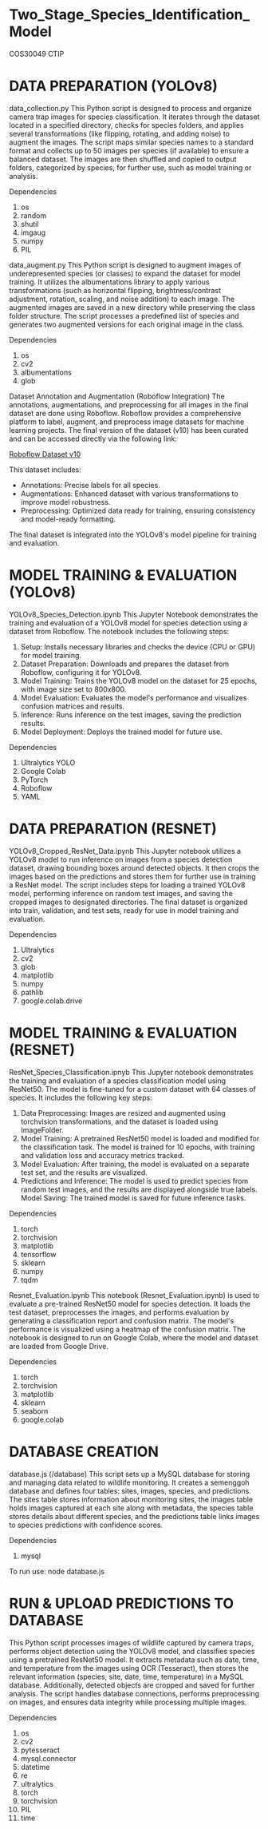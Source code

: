 # Two_Stage_Species_Identification_Model
 COS30049 CTIP

# DATA PREPARATION (YOLOv8)
data_collection.py
This Python script is designed to process and organize camera trap images for species classification. It iterates through the dataset located in a specified directory, checks for species folders, and applies several transformations (like flipping, rotating, and adding noise) to augment the images. The script maps similar species names to a standard format and collects up to 50 images per species (if available) to ensure a balanced dataset. The images are then shuffled and copied to output folders, categorized by species, for further use, such as model training or analysis.

Dependencies
1. os
2. random
3. shutil
4. imgaug
5. numpy
6. PIL

data_augment.py
This Python script is designed to augment images of underepresented species (or classes) to expand the dataset for model training. It utilizes the albumentations library to apply various transformations (such as horizontal flipping, brightness/contrast adjustment, rotation, scaling, and noise addition) to each image. The augmented images are saved in a new directory while preserving the class folder structure. The script processes a predefined list of species and generates two augmented versions for each original image in the class.

Dependencies
1. os
2. cv2
3. albumentations
4. glob

Dataset Annotation and Augmentation (Roboflow Integration)
The annotations, augmentations, and preprocessing for all images in the final dataset are done using Roboflow. Roboflow provides a comprehensive platform to label, augment, and preprocess image datasets for machine learning projects. The final version of the dataset (v10) has been curated and can be accessed directly via the following link:

[Roboflow Dataset v10
](https://universe.roboflow.com/cos30049-ctip/detect-species/dataset/10)

This dataset includes:
- Annotations: Precise labels for all species.
- Augmentations: Enhanced dataset with various transformations to improve model robustness.
- Preprocessing: Optimized data ready for training, ensuring consistency and model-ready formatting.

The final dataset is integrated into the YOLOv8's model pipeline for training and evaluation.

# MODEL TRAINING & EVALUATION (YOLOv8)
YOLOv8_Species_Detection.ipynb
This Jupyter Notebook demonstrates the training and evaluation of a YOLOv8 model for species detection using a dataset from Roboflow. The notebook includes the following steps:

1. Setup: Installs necessary libraries and checks the device (CPU or GPU) for model training.
2. Dataset Preparation: Downloads and prepares the dataset from Roboflow, configuring it for YOLOv8.
3. Model Training: Trains the YOLOv8 model on the dataset for 25 epochs, with image size set to 800x800.
4. Model Evaluation: Evaluates the model's performance and visualizes confusion matrices and results.
5. Inference: Runs inference on the test images, saving the prediction results.
6. Model Deployment: Deploys the trained model for future use.

Dependencies
1. Ultralytics YOLO
2. Google Colab
3. PyTorch
4. Roboflow
5. YAML

# DATA PREPARATION (RESNET)
YOLOv8_Cropped_ResNet_Data.ipynb
This Jupyter notebook utilizes a YOLOv8 model to run inference on images from a species detection dataset, drawing bounding boxes around detected objects. It then crops the images based on the predictions and stores them for further use in training a ResNet model. The script includes steps for loading a trained YOLOv8 model, performing inference on random test images, and saving the cropped images to designated directories. The final dataset is organized into train, validation, and test sets, ready for use in model training and evaluation.

Dependencies
1. Ultralytics
2. cv2
3. glob
4. matplotlib
5. numpy
6. pathlib
7. google.colab.drive

# MODEL TRAINING & EVALUATION (RESNET)
ResNet_Species_Classification.ipnyb
This Jupyter notebook demonstrates the training and evaluation of a species classification model using ResNet50. The model is fine-tuned for a custom dataset with 64 classes of species. It includes the following key steps:

1. Data Preprocessing: Images are resized and augmented using torchvision transformations, and the dataset is loaded using ImageFolder.
2. Model Training: A pretrained ResNet50 model is loaded and modified for the classification task. The model is trained for 10 epochs, with training and validation loss and accuracy metrics tracked.
3. Model Evaluation: After training, the model is evaluated on a separate test set, and the results are visualized.
4. Predictions and Inference: The model is used to predict species from random test images, and the results are displayed alongside true labels.
Model Saving: The trained model is saved for future inference tasks.

Dependencies
1. torch
2. torchvision
3. matplotlib
4. tensorflow
5. sklearn
6. numpy
7. tqdm

Resnet_Evaluation.ipynb
This notebook (Resnet_Evaluation.ipynb) is used to evaluate a pre-trained ResNet50 model for species detection. It loads the test dataset, preprocesses the images, and performs evaluation by generating a classification report and confusion matrix. The model's performance is visualized using a heatmap of the confusion matrix. The notebook is designed to run on Google Colab, where the model and dataset are loaded from Google Drive.

Dependencies
1. torch
2. torchvision
3. matplotlib
4. sklearn
5. seaborn
6. google.colab

# DATABASE CREATION
database.js (/database)
This script sets up a MySQL database for storing and managing data related to wildlife monitoring. It creates a semenggoh database and defines four tables: sites, images, species, and predictions. The sites table stores information about monitoring sites, the images table holds images captured at each site along with metadata, the species table stores details about different species, and the predictions table links images to species predictions with confidence scores.

Dependencies
1. mysql

To run use: node database.js

# RUN & UPLOAD PREDICTIONS TO DATABASE
This Python script processes images of wildlife captured by camera traps, performs object detection using the YOLOv8 model, and classifies species using a pretrained ResNet50 model. It extracts metadata such as date, time, and temperature from the images using OCR (Tesseract), then stores the relevant information (species, site, date, time, temperature) in a MySQL database. Additionally, detected objects are cropped and saved for further analysis. The script handles database connections, performs preprocessing on images, and ensures data integrity while processing multiple images.

Dependencies
1. os
2. cv2
3. pytesseract
4. mysql.connector
5. datetime
6. re
7. ultralytics
8. torch
9. torchvision
10. PIL
11. time
